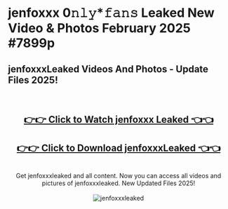 # jenfoxxx 0𝚗𝚕𝚢*𝚏𝚊𝚗𝚜 Leaked New Video & Photos February 2025 #7899p

<h2>jenfoxxxLeaked Videos And Photos - Update Files 2025!</h2>
<br>
<div align="center">
<h2><a href="https://mediaupload.pro?title=jenfoxxx&ref=11F" rel="nofollow">👉👉 Click to Watch jenfoxxx Leaked 👈👈</a></h2>
<h2><a href="https://mediaupload.pro?title=jenfoxxx&ref=11F" rel="nofollow">👉👉 Click to Download jenfoxxxLeaked 👈👈</a></h2>
<br>
Get jenfoxxxleaked and all content. Now you can access all videos and pictures of jenfoxxxleaked. New Updated Files 2025!
<br>
<br>
<a href="https://mediaupload.pro?title=jenfoxxx&ref=11F" rel="nofollow" data-target="animated-image.originalLink"><img src="https://i.ibb.co/Gkj2r4b/banner.png" alt="jenfoxxxleaked" style="max-width: 100%; display: inline-block;" data-target="animated-image.originalImage"></a>
</div>
<br>

